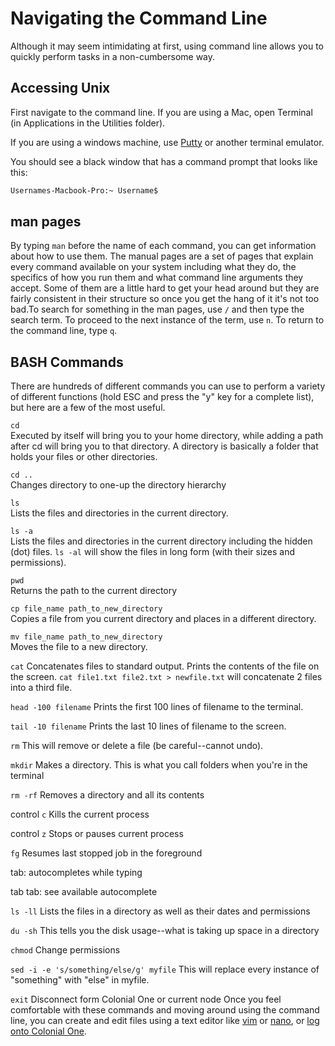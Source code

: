 # Navigating the Command Line
Although it may seem intimidating at first, using command line allows you to quickly perform tasks in a non-cumbersome way.

## Accessing Unix

First navigate to the command line. If you are using a Mac, open Terminal (in Applications in the Utilities folder).

If you are using a windows machine, use [Putty](https://www.chiark.greenend.org.uk/~sgtatham/putty/latest.html) or another terminal emulator.

You should see a black window that has a command prompt that looks like this:

```bash
Usernames-Macbook-Pro:~ Username$
```
## man pages

By typing `man` before the name of each command, you can get information about how to use them. The manual pages are a set of pages that explain every command available on your system including what they do, the specifics of how you run them and what command line arguments they accept. Some of them are a little hard to get your head around but they are fairly consistent in their structure so once you get the hang of it it's not too bad.To search for something in the man pages, use `/` and then type the search term. To proceed to the next instance of the term, use `n`. To return to the command line, type `q`.

## BASH Commands

There are hundreds of different commands you can use to perform a variety of different functions (hold ESC and press the "y" key for a complete list), but here are a few of the most useful. 

`cd`  
Executed by itself will bring you to your home directory, while adding a path after cd will bring you to that directory. A directory is basically a folder that holds your files or other directories.  

`cd ..`  
Changes directory to one-up the directory hierarchy  

`ls`  
Lists the files and directories in the current directory.

`ls -a`  
Lists the files and directories in the current directory including the hidden (dot) files. `ls -al` will show the files in long form (with their sizes and permissions).

`pwd`  
Returns the path to the current directory

`cp file_name path_to_new_directory`  
Copies a file from you current directory and places in a different directory.  

`mv file_name path_to_new_directory`  
Moves the file to a new directory.  

`cat` 
Concatenates files to standard output. Prints the contents of the file on the screen. `cat file1.txt file2.txt > newfile.txt` will concatenate 2 files into a third file.

`head -100 filename`
Prints the first 100 lines of filename to the terminal.

`tail -10 filename`
Prints the last 10 lines of filename to the screen.

`rm` 
This will remove or delete a file (be careful--cannot undo). 

`mkdir` 
Makes a directory. This is what you call folders when you're in the terminal

`rm -rf` 
Removes a directory and all its contents

control `c` 
Kills the current process

control `z` 
Stops or pauses current process

`fg` 
Resumes last stopped job in the foreground

tab: autocompletes while typing

tab tab: see available autocomplete

`ls -ll` 
Lists the files in a directory as well as their dates and permissions

`du -sh` 
This tells you the disk usage--what is taking up space in a directory

`chmod` 
Change permissions

`sed -i -e 's/something/else/g' myfile`
This will replace every instance of "something" with "else" in myfile.

`exit` 
Disconnect form Colonial One or current node
Once you feel comfortable with these commands and moving around using the command line, you can create and edit files using a text editor like [vim](https://coderwall.com/p/adv71w/basic-vim-commands-for-getting-started) or [nano](https://www.howtogeek.com/howto/42980/the-beginners-guide-to-nano-the-linux-command-line-text-editor/), or [log onto Colonial One](colonialone.md).
